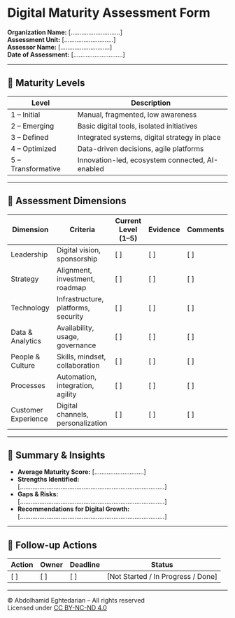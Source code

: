 # Digital Maturity Assessment Form  
**Organization Name:** [............................]  
**Assessment Unit:** [............................]  
**Assessor Name:** [............................]  
**Date of Assessment:** [............................]  

---

## 🔹 Maturity Levels

| Level | Description |
|-------|-------------|
| 1 – Initial | Manual, fragmented, low awareness |
| 2 – Emerging | Basic digital tools, isolated initiatives |
| 3 – Defined | Integrated systems, digital strategy in place |
| 4 – Optimized | Data-driven decisions, agile platforms |
| 5 – Transformative | Innovation-led, ecosystem connected, AI-enabled

---

## 🔹 Assessment Dimensions

| Dimension | Criteria | Current Level (1–5) | Evidence | Comments |
|-----------|----------|----------------------|----------|----------|
| Leadership | Digital vision, sponsorship | [  ] | [  ] | [  ] |
| Strategy | Alignment, investment, roadmap | [  ] | [  ] | [  ] |
| Technology | Infrastructure, platforms, security | [  ] | [  ] | [  ] |
| Data & Analytics | Availability, usage, governance | [  ] | [  ] | [  ] |
| People & Culture | Skills, mindset, collaboration | [  ] | [  ] | [  ] |
| Processes | Automation, integration, agility | [  ] | [  ] | [  ] |
| Customer Experience | Digital channels, personalization | [  ] | [  ] | [  ] |

---

## 🔹 Summary & Insights

- **Average Maturity Score:** [............................]  
- **Strengths Identified:**  
  [..................................................................................]  
- **Gaps & Risks:**  
  [..................................................................................]  
- **Recommendations for Digital Growth:**  
  [..................................................................................]

---

## 🔹 Follow-up Actions

| Action | Owner | Deadline | Status |
|--------|-------|----------|--------|
| [  ]   | [  ]  | [  ]     | [Not Started / In Progress / Done] |

---

© Abdolhamid Eghtedarian – All rights reserved  
Licensed under [CC BY-NC-ND 4.0](https://creativecommons.org/licenses/by-nc-nd/4.0/)
